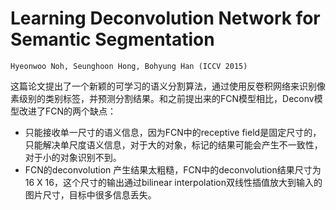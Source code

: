 
# Learning Deconvolution Network for Semantic Segmentation
    Hyeonwoo Noh, Seunghoon Hong, Bohyung Han (ICCV 2015)

这篇论文提出了一个新颖的可学习的语义分割算法，通过使用反卷积网络来识别像素级别的类别标签，并预测分割结果。和之前提出来的FCN模型相比，Deconv模型改进了FCN的两个缺点：

* 只能接收单一尺寸的语义信息，因为FCN中的receptive field是固定尺寸的，只能解决单尺度语义信息，对于大的对象，标记的结果可能会产生不一致性，对于小的对象识别不到。
* FCN的deconvolution 产生结果太粗糙，FCN中的deconvolution结果尺寸为16 X 16，这个尺寸的输出通过bilinear interpolation双线性插值放大到输入的图片尺寸，目标中很多信息丢失。
